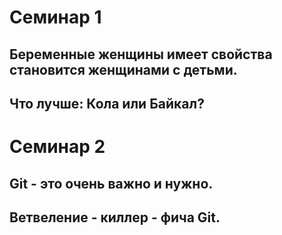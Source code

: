 # Семинар 1

## Беременные женщины имеет свойства становится женщинами с детьми.
## Что лучше: Кола или Байкал?

# Семинар 2

## Git - это очень важно и нужно.
## Ветвеление - киллер - фича Git.
